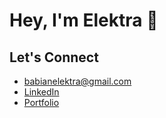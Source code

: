 # Hey, I'm Elektra 👋

## Let's Connect 
- babianelektra@gmail.com
- [LinkedIn](https://www.linkedin.com/in/elektrababian/)
- [Portfolio](https://elektra-babian.com/)
 


